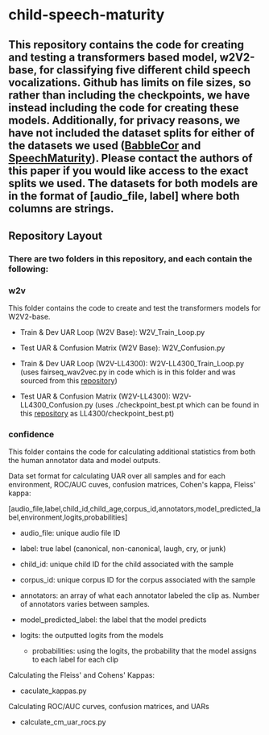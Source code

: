 # child-speech-maturity

## This repository contains the code for creating and testing a transformers based model, w2V2-base, for classifying five different child speech vocalizations. Github has limits on file sizes, so rather than including the checkpoints, we have instead including the code for creating these models. Additionally, for privacy reasons, we have not included the dataset splits for either of the datasets we used ([BabbleCor](https://osf.io/rz4tx/) and [SpeechMaturity](https://osf.io/tf3hq/)). Please contact the authors of this paper if you would like access to the exact splits we used. The datasets for both models are in the format of [audio_file, label] where both columns are strings.

## Repository Layout
### There are two folders in this repository, and each contain the following:

### **w2v**
This folder contains the code to create and test the transformers models for W2V2-base.

- Train & Dev UAR Loop (W2V Base): W2V_Train_Loop.py

- Test UAR & Confusion Matrix (W2V Base): W2V_Confusion.py

- Train & Dev UAR Loop (W2V-LL4300): W2V-LL4300_Train_Loop.py
(uses fairseq_wav2vec.py in code which is in this folder and was sourced from this [repository](https://huggingface.co/lijialudew/wav2vec_LittleBeats_LENA))

- Test UAR & Confusion Matrix (W2V-LL4300): W2V-LL4300_Confusion.py
(uses ./checkpoint_best.pt which can be found in this [repository](https://huggingface.co/lijialudew/wav2vec_LittleBeats_LENA) as LL4300/checkpoint_best.pt)

### **confidence**
This folder contains the code for calculating additional statistics from both the human annotator data and model outputs.

Data set format for calculating UAR over all samples and for each environment, ROC/AUC cuves, confusion matrices, Cohen's kappa, Fleiss' kappa:

[audio_file,label,child_id,child_age,corpus_id,annotators,model_predicted_label,environment,logits,probabilities]

- audio_file: unique audio file ID

- label: true label (canonical, non-canonical, laugh, cry, or junk)

- child_id: unique child ID for the child associated with the sample

- corpus_id: unique corpus ID for the corpus associated with the sample

- annotators: an array of what each annotator labeled the clip as. Number of annotators varies between samples.

- model_predicted_label: the label that the model predicts

- logits: the outputted logits from the models
    
    - probabilities: using the logits, the probability that the model assigns to each label for each clip

Calculating the Fleiss' and Cohens' Kappas:
- caculate_kappas.py

Calculating ROC/AUC curves, confusion matrices, and UARs
- calculate_cm_uar_rocs.py
